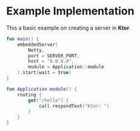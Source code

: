 # Example Implementation

This a basic example on creating a server in **Ktor**.

```Kotlin
fun main() {
    embeddedServer(
        Netty,
        port = SERVER_PORT,
        host = "0.0.0.0",
        module = Application::module
    ).start(wait = true)
}

fun Application.module() {
    routing {
        get("/hello") {
            call.respondText("Ktor: ")
        }
    }
}
```